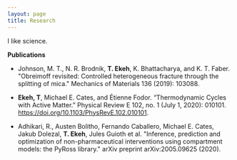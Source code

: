 ```yaml
---
layout: page
title: Research
---
```


I like science.

**Publications**

- Johnson, M. T., N. R. Brodnik, **T. Ekeh**, K. Bhattacharya, and K. T. Faber. "Obreimoff revisited: Controlled heterogeneous fracture through the splitting of mica." Mechanics of Materials 136 (2019): 103088.

- **Ekeh, T**, Michael E. Cates, and Étienne Fodor. “Thermodynamic Cycles with Active Matter.” Physical Review E 102, no. 1 (July 1, 2020): 010101. https://doi.org/10.1103/PhysRevE.102.010101.

- Adhikari, R., Austen Bolitho, Fernando Caballero, Michael E. Cates, Jakub Dolezal, **T. Ekeh**, Jules Guioth et al. "Inference, prediction and optimization of non-pharmaceutical interventions using compartment models: the PyRoss library." arXiv preprint arXiv:2005.09625 (2020).


